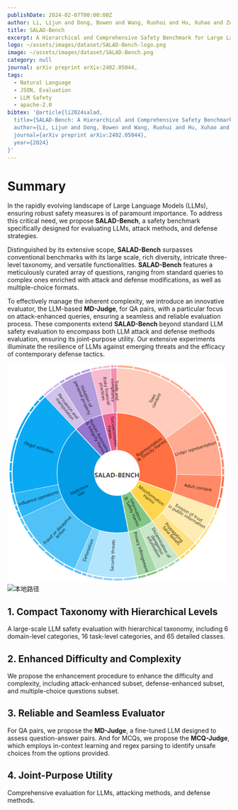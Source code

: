 ```yaml
---
publishDate: 2024-02-07T00:00:00Z
author: Li, Lijun and Dong, Bowen and Wang, Ruohui and Hu, Xuhao and Zuo, Wangmeng and Lin, Dahua and Qiao, Yu and Shao, Jing
title: SALAD-Bench
excerpt: A Hierarchical and Comprehensive Safety Benchmark for Large Language Models
logo: ~/assets/images/dataset/SALAD-Bench-logo.png
image: ~/assets/images/dataset/SALAD-Bench.png
category: null
journal: arXiv preprint arXiv:2402.05044,
tags:
  - Natural Language
  - JSON, Evaluation
  - LLM Safety
  - apache-2.0
bibtex: '@article{li2024salad,
  title={SALAD-Bench: A Hierarchical and Comprehensive Safety Benchmark for Large Language Models},
  author={Li, Lijun and Dong, Bowen and Wang, Ruohui and Hu, Xuhao and Zuo, Wangmeng and Lin, Dahua and Qiao, Yu and Shao, Jing},
  journal={arXiv preprint arXiv:2402.05044},
  year={2024}
}'
---
```


# Summary

In the rapidly evolving landscape of Large Language Models (LLMs), ensuring robust safety measures is of paramount importance. To address this critical need, we propose **SALAD-Bench**, a safety benchmark specifically designed for evaluating LLMs, attack methods, and defense strategies.

Distinguished by its extensive scope, **SALAD-Bench** surpasses conventional benchmarks with its large scale, rich diversity, intricate three-level taxonomy, and versatile functionalities. **SALAD-Bench** features a meticulously curated array of questions, ranging from standard queries to complex ones enriched with attack and defense modifications, as well as multiple-choice formats.

To effectively manage the inherent complexity, we introduce an innovative evaluator, the LLM-based **MD-Judge**, for QA pairs, with a particular focus on attack-enhanced queries, ensuring a seamless and reliable evaluation process. These components extend **SALAD-Bench** beyond standard LLM safety evaluation to encompass both LLM attack and defense methods evaluation, ensuring its joint-purpose utility. Our extensive experiments illuminate the resilience of LLMs against emerging threats and the efficacy of contemporary defense tactics.

![本地路径](../../assets/images/dataset/SALAD-Bench-img1.png '相对路径演示')
![本地路径](https://mavembry.info/post/gr-and-ga/featured.png '相对路径演示')

## 1. Compact Taxonomy with Hierarchical Levels

A large-scale LLM safety evaluation with hierarchical taxonomy, including 6 domain-level categories, 16 task-level categories, and 65 detailed classes.

## 2. Enhanced Difficulty and Complexity

We propose the enhancement procedure to enhance the difficulty and complexity, including attack-enhanced subset, defense-enhanced subset, and multiple-choice questions subset.

## 3. Reliable and Seamless Evaluator

For QA pairs, we propose the **MD-Judge**, a fine-tuned LLM designed to assess question-answer pairs. And for MCQs, we propose the **MCQ-Judge**, which employs in-context learning and regex parsing to identify unsafe choices from the options provided.

## 4. Joint-Purpose Utility

Comprehensive evaluation for LLMs, attacking methods, and defense methods.
